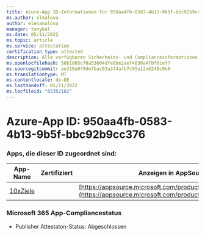 ```yaml
---
title: Azure-App ID-Informationen für 950aa4fb-0583-4b13-9b5f-bbc92b9cc376
ms.author: elmalova
author: elenamalova
manager: tonybal
ms.date: 05/11/2022
ms.topic: article
ms.service: attestation
certification_type: attested
description: Alle verfügbaren Sicherheits- und Complianceinformationen für 950aa4fb-0583-4b13-9b5f-bbc92b9cc376.
ms.openlocfilehash: 50b1d65cf0a53604dfe8be2aef4630a4fbf6cef7
ms.sourcegitcommit: ae319a079de7bac03a3f4afb7c95a12a6248c9b0
ms.translationtype: MT
ms.contentlocale: de-DE
ms.lasthandoff: 05/11/2022
ms.locfileid: "65352182"
---
```

# <a name="azure-app-id-950aa4fb-0583-4b13-9b5f-bbc92b9cc376"></a>Azure-App ID: 950aa4fb-0583-4b13-9b5f-bbc92b9cc376


### <a name="apps-associated-with-this-id"></a>Apps, die dieser ID zugeordnet sind:
| **App-Name** | **Zertifiziert** | **Anzeigen in AppSource** |
|--------------|---------------|-----------------------|
| [10xZiele](../forward/WA200003122.md) |  | [https://appsource.microsoft.com/product/office/WA200003122](https://appsource.microsoft.com/product/office/WA200003122) |

### <a name="microsoft-365-app-compliance-status"></a>Microsoft 365 App-Compliancestatus
- Publisher Attestaton-Status: Abgeschlossen
